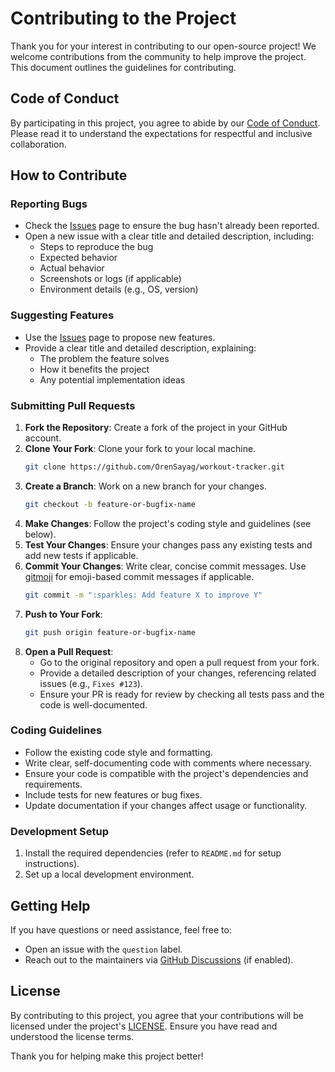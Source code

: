 # Contributing to the Project

Thank you for your interest in contributing to our open-source project! We welcome contributions from the community to help improve the project. This document outlines the guidelines for contributing.

## Code of Conduct

By participating in this project, you agree to abide by our [Code of Conduct](CODE_OF_CONDUCT.md). Please read it to understand the expectations for respectful and inclusive collaboration.

## How to Contribute

### Reporting Bugs

-   Check the [Issues](https://github.com/OrenSayag/workout-tracker/issues) page to ensure the bug hasn't already been reported.
-   Open a new issue with a clear title and detailed description, including:
    -   Steps to reproduce the bug
    -   Expected behavior
    -   Actual behavior
    -   Screenshots or logs (if applicable)
    -   Environment details (e.g., OS, version)

### Suggesting Features

-   Use the [Issues](https://github.com/OrenSayag/workout-tracker/issues) page to propose new features.
-   Provide a clear title and detailed description, explaining:
    -   The problem the feature solves
    -   How it benefits the project
    -   Any potential implementation ideas

### Submitting Pull Requests

1. **Fork the Repository**: Create a fork of the project in your GitHub account.
2. **Clone Your Fork**: Clone your fork to your local machine.
    ```bash
    git clone https://github.com/OrenSayag/workout-tracker.git
    ```
3. **Create a Branch**: Work on a new branch for your changes.
    ```bash
    git checkout -b feature-or-bugfix-name
    ```
4. **Make Changes**: Follow the project's coding style and guidelines (see below).
5. **Test Your Changes**: Ensure your changes pass any existing tests and add new tests if applicable.
6. **Commit Your Changes**: Write clear, concise commit messages. Use [gitmoji](https://gitmoji.dev/) for emoji-based commit messages if applicable.
    ```bash
    git commit -m ":sparkles: Add feature X to improve Y"
    ```
7. **Push to Your Fork**:
    ```bash
    git push origin feature-or-bugfix-name
    ```
8. **Open a Pull Request**:
    - Go to the original repository and open a pull request from your fork.
    - Provide a detailed description of your changes, referencing related issues (e.g., `Fixes #123`).
    - Ensure your PR is ready for review by checking all tests pass and the code is well-documented.

### Coding Guidelines

-   Follow the existing code style and formatting.
-   Write clear, self-documenting code with comments where necessary.
-   Ensure your code is compatible with the project's dependencies and requirements.
-   Include tests for new features or bug fixes.
-   Update documentation if your changes affect usage or functionality.

### Development Setup

1. Install the required dependencies (refer to `README.md` for setup instructions).
2. Set up a local development environment.

## Getting Help

If you have questions or need assistance, feel free to:

-   Open an issue with the `question` label.
-   Reach out to the maintainers via [GitHub Discussions](https://github.com/OrenSayag/workout-tracker/discussions) (if enabled).

## License

By contributing to this project, you agree that your contributions will be licensed under the project's [LICENSE](LICENSE). Ensure you have read and understood the license terms.

Thank you for helping make this project better!
